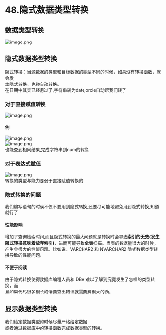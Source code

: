 # 48.隐式数据类型转换

<a name="L2LEX"></a>
## 数据类型转换
![image.png](https://cdn.nlark.com/yuque/0/2019/png/349894/1560935951786-908bbc7e-1b77-4f64-ba35-00eadc535367.png#align=left&display=inline&height=271&name=image.png&originHeight=541&originWidth=1204&size=415656&status=done&width=602)
<a name="tbU3h"></a>
## 隐式数据类型转换
隐式转换：当源数据的类型和目标数据的类型不同的时候，如果没有转换函数，就会发<br />生隐式转换，也称自动转换。<br />在日期中其实已经用过了,字符串转为date,orcle自动帮我们转了
<a name="8nQ4U"></a>
### 对于直接赋值转换
![image.png](https://cdn.nlark.com/yuque/0/2019/png/349894/1560936005567-af2c3c1f-f4b1-4e6a-a78f-b23a32f5c6a6.png#align=left&display=inline&height=289&name=image.png&originHeight=577&originWidth=1252&size=158402&status=done&width=626)
<a name="oAuh3"></a>
#### 例
![image.png](https://cdn.nlark.com/yuque/0/2019/png/349894/1560936034564-ab42ec38-ac9c-43fa-a631-84c833d6b7d9.png#align=left&display=inline&height=144&name=image.png&originHeight=287&originWidth=618&size=47410&status=done&width=309)<br />![image.png](https://cdn.nlark.com/yuque/0/2019/png/349894/1560936062853-a719b2f2-7fb9-4aed-a2e2-241e3120bb42.png#align=left&display=inline&height=17&name=image.png&originHeight=33&originWidth=978&size=33192&status=done&width=489)<br />也能查到相同结果,完成字符串到num的转换

<a name="ddaRE"></a>
### 对于表达式赋值
![image.png](https://cdn.nlark.com/yuque/0/2019/png/349894/1560936092928-4517addc-5447-4e3c-894c-6feb5f25296b.png#align=left&display=inline&height=169&name=image.png&originHeight=338&originWidth=1289&size=96631&status=done&width=644.5)<br />转换的类型与能力要弱于直接赋值转换的
<a name="Yv7x4"></a>
### 隐式转换的问题
我们编写语句的时候不仅不要用到隐式转换,还要尽可能地避免用到隐式转换,知道就行了
<a name="Qy8N4"></a>
#### 性能影响
增加了查询检索时间,而且隐式转换的最大问题就是转换时会导致**索引的无效(发生隐式转换意味着放弃索引)**，进而可能导致**全表**扫描。当表的数据量很大的时候，产生会很大的性能问题。比如说，VARCHAR2 和 NVARCHAR2 隐式数据类型转换导致的性能问题。
<a name="5jVIr"></a>
#### 不便于阅读
由于隐式转换使得数据库编程人员和 DBA 难以了解到究竟发生了怎样的类型转换，而<br />且如果代码很多很长的话要查出错误就需要费很大的劲。


<a name="qMwSa"></a>
## 显示数据类型转换
我们给定数据类型的时候尽量严格给定数据<br />或者通过数据库中的转换函数完成数据类型的转换。
